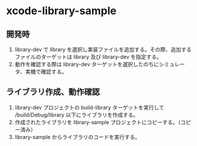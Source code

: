 xcode-library-sample
====================

開発時
------

1. library-dev で library を選択し実装ファイルを追加する。その際、追加するファイルのターゲットは library 及び library-dev を指定する。
2. 動作を確認する際は library-dev ターゲットを選択したのちにシミュレータ、実機で確認する。

ライブラリ作成、動作確認
------------------------

1. library-dev プロジェクトの build-library ターゲットを実行して <PROJECT>/build/Debug/library 以下にライブラリを作成する。
2. 作成されたライブラリを library-sample プロジェクトにコピーする。（コピー済み）
3. library-sample からライブラリのコードを実行する。
